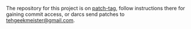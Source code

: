 The repository for this project is on [patch-tag](http://patch-tag.com/r/tehgeekmeister/WikimediaParser), follow instructions there for gaining commit access, or darcs send patches to tehgeekmeister@gmail.com.
